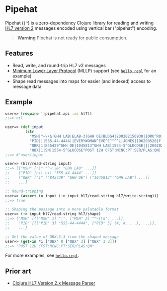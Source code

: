 # Pipehat

Pipehat (`|^`) is a zero-dependency Clojure library for reading and writing [HL7 version 2](https://www.hl7.org/implement/standards/product_brief.cfm?product_id=185) messages encoded using vertical bar ("pipehat") encoding.

> **Warning**
> Pipehat is not ready for public consumption.

## Features

- Read, write, and round-trip HL7 v2 messages
- [Minimum Lower Layer Protocol](http://www.hl7.org/implement/standards/product_brief.cfm?product_id=55) (MLLP) support (see [`hello.repl`](https://github.com/eerohele/pipehat/blob/main/repl/hello.repl) for an example)
- Shape read messages into maps for easier (and indexed) access to message data

## Example

```clojure
user=> (require '[pipehat.api :as hl7])
;;=> nil

user=> (def input
         (str
           "MSH|^~\\&|GHH LAB|ELAB-3|GHH OE|BLDG4|200202150930||ORU^R01|CNTRL-3456|P|2.4\r"
           "PID|||555-44-4444||EVERYWOMAN^EVE^E^^^^L|JONES|196203520|F|||153 FERNWOOD DR.^^STATESVILLE^OH^35292||(206)3345232|(206)752-121||||AC555444444||67-A4335^OH^20030520\r"
           "OBR|1|845439^GHH OE|1045813^GHH LAB|1554-5^GLUCOSE|||200202150730||||||||555-55-5555~555-66-6666-666^PRIMARY^PATRICIA P^^^^MD^^LEVEL SEVEN HEALTHCARE, INC.|||||||||F||||||444-44-4444^HIPPOCRATES^HOWARD H^^^^MD\r"
           "OBX|1|SN|1554-5^GLUCOSE^POST 12H CFST:MCNC:PT:SER/PLAS:QN||^182|mg/dl|70_105|H|||F\r"))
;;=> #'user/input

user=> (hl7/read-string input)
;;=> [["MSH" ["|" "^~\\&" "GHH LAB" ...]]
;;    ["PID" [nil nil "555-44-4444" ...]]
;;    ["OBR" ["1" ["845439" "GHH OE"] ["1045813" "GHH LAB"] ...]]
;;    ...]

;; Round-tripping
user=> (assert (= input (-> input hl7/read-string hl7/write-string)))
;;=> true

;; Shaping the message into a more palatable format
user=> (-> input hl7/read-string hl7/shape)
;;=> {"MSH" [{["MSH" 1] "|", ["MSH" 2] "^~\\&", ...}],
;;    "PID" [{["PID" 3] "555-44-4444", ["PID" 5] {#, #, ...}, ...}],
;;    ...}

;; Get the value of OBX.3.3 from the shaped message
user=> (get-in *1 ["OBX" 0 ["OBX" 3] ["OBX" 3 3]])
;;=> "POST 12H CFST:MCNC:PT:SER/PLAS:QN"
```

For more examples, see [`hello.repl`](https://github.com/eerohele/pipehat/blob/main/repl/hello.repl).

## Prior art

- [Clojure HL7 Version 2.x Message Parser](https://github.com/cmiles74/clojure-hl7-messaging-2-parser)
